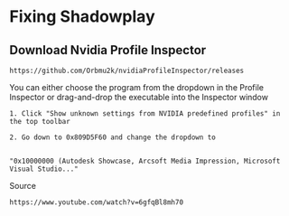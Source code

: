 # Fixing Shadowplay

## Download Nvidia Profile Inspector

```
https://github.com/Orbmu2k/nvidiaProfileInspector/releases
```

You can either choose the program from the dropdown in the Profile Inspector or drag-and-drop the executable into the Inspector window

	1. Click "Show unknown settings from NVIDIA predefined profiles" in the top toolbar

	2. Go down to 0x809D5F60 and change the dropdown to 

	
	"0x10000000 (Autodesk Showcase, Arcsoft Media Impression, Microsoft Visual Studio..."

Source 

```
https://www.youtube.com/watch?v=6gfqBl8mh70
```